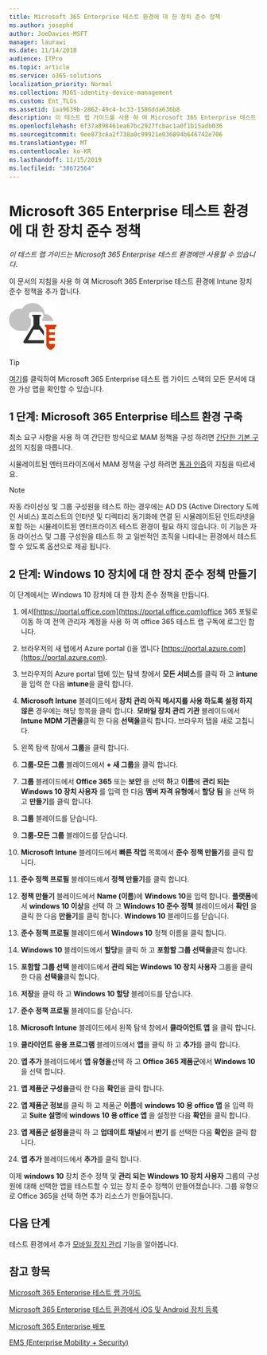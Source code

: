```yaml
---
title: Microsoft 365 Enterprise 테스트 환경에 대 한 장치 준수 정책
ms.author: josephd
author: JoeDavies-MSFT
manager: laurawi
ms.date: 11/14/2018
audience: ITPro
ms.topic: article
ms.service: o365-solutions
localization_priority: Normal
ms.collection: M365-identity-device-management
ms.custom: Ent_TLGs
ms.assetid: 1aa9639b-2862-49c4-bc33-1586dda636b8
description: 이 테스트 랩 가이드를 사용 하 여 Microsoft 365 Enterprise 테스트 환경에 Intune 장치 준수 정책을 추가 합니다.
ms.openlocfilehash: 6f37a898461ea67bc2927fcbac1a0f1b15adb036
ms.sourcegitcommit: 9ee873c6a2f738a0c99921e036894b646742e706
ms.translationtype: MT
ms.contentlocale: ko-KR
ms.lasthandoff: 11/15/2019
ms.locfileid: "38672564"
---
```

# <a name="device-compliance-policies-for-your-microsoft-365-enterprise-test-environment"></a>Microsoft 365 Enterprise 테스트 환경에 대 한 장치 준수 정책

*이 테스트 랩 가이드는 Microsoft 365 Enterprise 테스트 환경에만 사용할 수 있습니다.*

이 문서의 지침을 사용 하 여 Microsoft 365 Enterprise 테스트 환경에 Intune 장치 준수 정책을 추가 합니다.

![Microsoft 클라우드의 테스트 랩 가이드](media/m365-enterprise-test-lab-guides/cloud-tlg-icon.png)

> [!TIP]
> [여기](media/m365-enterprise-test-lab-guides/Microsoft365EnterpriseTLGStack.pdf)를 클릭하여 Microsoft 365 Enterprise 테스트 랩 가이드 스택의 모든 문서에 대한 가상 맵을 확인할 수 있습니다.

## <a name="phase-1-build-out-your-microsoft-365-enterprise-test-environment"></a>1 단계: Microsoft 365 Enterprise 테스트 환경 구축

최소 요구 사항을 사용 하 여 간단한 방식으로 MAM 정책을 구성 하려면 [간단한 기본 구성](lightweight-base-configuration-microsoft-365-enterprise.md)의 지침을 따릅니다.
  
시뮬레이트된 엔터프라이즈에서 MAM 정책을 구성 하려면 [통과 인증](pass-through-auth-m365-ent-test-environment.md)의 지침을 따르세요.
  
> [!NOTE]
> 자동 라이선싱 및 그룹 구성원을 테스트 하는 경우에는 AD DS (Active Directory 도메인 서비스) 포리스트의 인터넷 및 디렉터리 동기화에 연결 된 시뮬레이트된 인트라넷을 포함 하는 시뮬레이트된 엔터프라이즈 테스트 환경이 필요 하지 않습니다. 이 기능은 자동 라이선스 및 그룹 구성원을 테스트 하 고 일반적인 조직을 나타내는 환경에서 테스트할 수 있도록 옵션으로 제공 됩니다. 
>  

## <a name="phase-2-create-a-device-compliance-policy-for-windows-10-devices"></a>2 단계: Windows 10 장치에 대 한 장치 준수 정책 만들기

이 단계에서는 Windows 10 장치에 대 한 장치 준수 정책을 만듭니다.
  
1. 에서[https://portal.office.com](https://portal.office.com)office 365 포털로 이동 하 여 전역 관리자 계정을 사용 하 여 office 365 테스트 랩 구독에 로그인 합니다.
    
2. 브라우저의 새 탭에서 Azure portal ()을 엽니다 [https://portal.azure.com](https://portal.azure.com).

3. 브라우저의 Azure portal 탭에 있는 탐색 창에서 **모든 서비스**를 클릭 하 고 **intune**을 입력 한 다음 **intune**을 클릭 합니다.
    
4. **Microsoft Intune** 블레이드에서 **장치 관리 아직 메시지를 사용 하도록 설정 하지 않은** 경우에는 해당 항목을 클릭 합니다. **모바일 장치 관리 기관** 블레이드에서 **Intune MDM 기관을**클릭 한 다음 **선택을**클릭 합니다. 브라우저 탭을 새로 고칩니다.
    
5. 왼쪽 탐색 창에서 **그룹**을 클릭 합니다.
    
6. **그룹-모든 그룹** 블레이드에서 **+ 새 그룹**을 클릭 합니다.
    
7. **그룹** 블레이드에서 **Office 365** 또는 **보안** 을 선택 **하**고 **이름**에 **관리 되는 Windows 10 장치 사용자** 를 입력 한 다음 **멤버 자격 유형에**서 **할당 됨** 을 선택 하 고 **만들기**를 클릭 합니다. 
    
8. **그룹** 블레이드를 닫습니다.
    
11. **그룹-모든 그룹** 블레이드를 닫습니다.
    
12. **Microsoft Intune** 블레이드에서 **빠른 작업** 목록에서 **준수 정책 만들기**를 클릭 합니다.
    
13. **준수 정책 프로필** 블레이드에서 **정책 만들기**를 클릭 합니다.
    
14. **정책 만들기** 블레이드에서 **Name (이름**)에 **Windows 10**을 입력 합니다. **플랫폼**에서 **windows 10 이상**을 선택 하 고 **Windows 10 준수 정책** 블레이드에서 **확인** 을 클릭 한 다음 **만들기**를 클릭 합니다. **Windows 10** 블레이드를 닫습니다.
    
15. **준수 정책 프로필** 블레이드에서 **Windows 10** 정책 이름을 클릭 합니다.
    
16. **Windows 10** 블레이드에서 **할당**을 클릭 하 고 **포함할 그룹 선택을**클릭 합니다.
    
17. **포함할 그룹 선택** 블레이드에서 **관리 되는 Windows 10 장치 사용자** 그룹을 클릭 한 다음 **선택을**클릭 합니다.
    
18. **저장**을 클릭 하 고 **Windows 10 할당** 블레이드를 닫습니다.
    
19. **준수 정책 프로필** 블레이드를 닫습니다.
    
20. **Microsoft Intune** 블레이드에서 왼쪽 탐색 창에서 **클라이언트 앱** 을 클릭 합니다.
    
21. **클라이언트 응용 프로그램** 블레이드에서 **앱**을 클릭 하 고 **추가**를 클릭 합니다. 

22. **앱 추가** 블레이드에서 **앱 유형을**선택 하 고 **Office 365 제품군**에서 **Windows 10** 을 선택 합니다.

23. **앱 제품군 구성을**클릭 한 다음 **확인**을 클릭 합니다.

24. **앱 제품군 정보**를 클릭 하 고 제품군 **이름**에 **windows 10 용 office 앱** 을 입력 하 고 **Suite 설명**에 **windows 10 용 office 앱** 을 설정한 다음 **확인**을 클릭 합니다.

25. **앱 제품군 설정을**클릭 하 고 **업데이트 채널**에서 **반기** 를 선택한 다음 **확인**을 클릭 합니다.

26. **앱 추가** 블레이드에서 **추가**를 클릭 합니다.

이제 **windows 10** 장치 준수 정책 및 **관리 되는 Windows 10 장치 사용자** 그룹의 구성원에 대해 선택한 앱을 테스트할 수 있는 장치 준수 정책이 만들어졌습니다. 그룹 유형으로 Office 365을 선택 하면 추가 리소스가 만들어집니다. 
  
## <a name="next-step"></a>다음 단계

테스트 환경에서 추가 [모바일 장치 관리](m365-enterprise-test-lab-guides.md#mobile-device-management) 기능을 알아봅니다.

## <a name="see-also"></a>참고 항목

[Microsoft 365 Enterprise 테스트 랩 가이드](m365-enterprise-test-lab-guides.md)
  
[Microsoft 365 Enterprise 테스트 환경에서 iOS 및 Android 장치 등록](enroll-ios-and-android-devices-in-your-microsoft-enterprise-365-dev-test-environ.md)
  
[Microsoft 365 Enterprise 배포](deploy-microsoft-365-enterprise.md)

[EMS (Enterprise Mobility + Security)](https://www.microsoft.com/cloud-platform/enterprise-mobility-security)
